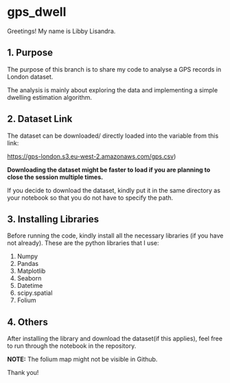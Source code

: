 # gps_dwell

Greetings! My name is Libby Lisandra.

## 1. Purpose
The purpose of this branch is to share my code to analyse a GPS records in London dataset.

The analysis is mainly about exploring the data and implementing a simple dwelling estimation algorithm.

## 2. Dataset Link
The dataset can be downloaded/ directly loaded into the variable from this link: 

https://gps-london.s3.eu-west-2.amazonaws.com/gps.csv)

**Downloading the dataset might be faster to load if you are planning to close the session multiple times.**

If you decide to download the dataset, kindly put it in the same directory as your notebook so that you do not have to specify the path.

## 3. Installing Libraries
Before running the code, kindly install all the necessary libraries (if you have not already).
These are the python libraries that I use:
1. Numpy
2. Pandas
3. Matplotlib
4. Seaborn
5. Datetime
6. scipy.spatial
7. Folium

## 4. Others
After installing the library and download the dataset(if this applies), feel free to run through the notebook in the repository. 

**NOTE:** The folium map might not be visible in Github. 

Thank you!
